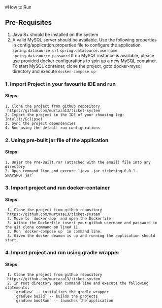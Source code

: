 #How to Run

## Pre-Requisites
1. Java 8+ should be installed on the system
2. A valid MySQL server should be available. Use the following properties in config/application.properties file to
   configure the application.
   `spring.datasource.url`
   `spring.datasource.username`
   `spring.datasource.password`
   If no MySQL instance is available, please use provided docker configurations to spin up a new MySQL container. 
   To start MySQL container, clone the project, goto docker-mysql directory and execute `docker-compose up`

### 1. Import Project in your favourite IDE and run
#### Steps:
    1. Clone the project from github repository `https://github.com/murtaza13/ticket-system`
    2. Import the project in the IDE of your choosing (eg: Intellij/Eclipse)
    3. Sync the project dependencies
    4. Run using the default run configurations
    
### 2. Using pre-built jar file of the application
#### Steps:
    1. Unjar the Pre-Built.rar (attached with the email) file into any directory
    2. Open command line and execute `java -jar ticketing-0.0.1-SNAPSHOT.jar`
    
### 3. Import project and run docker-container
#### Steps:
     1. Clone the project from github repository `https://github.com/murtaza13/ticket-system`
     2. Move to `docker-app` and open the Dockerfile
     3. Within the Dockerfile insert your github username and password in the git clone command on line# 11.
     3. Run `docker-compose up` in command line.
     3. Given the docker deamon is up and running the application should start.
     
### 4. Import project and run using gradle wrapper
#### Steps: 
     1. Clone the project from github repository `https://github.com/murtaza13/ticket-system`
     2. In root directory open command line and execute the following statements:
        `gradlew` -- initializes the gradle wrapper
        `gradlew build` -- builds the projects
        `gradlew bootRun` -- launches the application
     
 